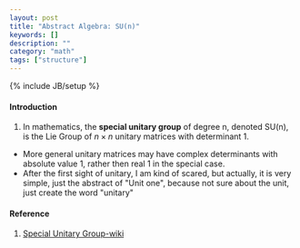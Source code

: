 ```yaml
---
layout: post
title: "Abstract Algebra: SU(n)"
keywords: []
description: ""
category: "math"
tags: ["structure"]
---
```

{% include JB/setup %}

#### Introduction
1. In mathematics, the **special unitary group** of degree n, denoted SU(n), is the
Lie Group of $n \times n$ unitary matrices with determinant 1. 
- More general unitary matrices may have complex determinants with absolute
   value 1, rather then real 1 in the special case.
- After the first sight of unitary, I am kind of scared, but actually, it is
  very simple, just the abstract of "Unit one", because not sure about the unit,
  just create the word "unitary"

#### Reference
1. [Special Unitary Group-wiki](https://en.wikipedia.org/wiki/Special_unitary_group)
